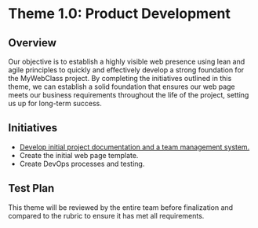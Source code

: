 # Theme 1.0: Product Development

## Overview

Our objective is to establish a highly visible web presence using lean and agile principles to quickly and effectively develop a strong foundation for the MyWebClass project. By completing the initiatives outlined in this theme, we can establish a solid foundation that ensures our web page meets our business requirements throughout the life of the project, setting us up for long-term success.

## Initiatives
- [Develop initial project documentation and a team management system.](documentation/initiative_1_documentation.md) 
- Create the initial web page template.
- Create DevOps processes and testing. 

## Test Plan
This theme will be reviewed by the entire team before finalization and compared to the rubric to ensure it has met all requirements.
